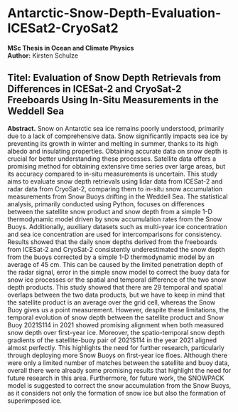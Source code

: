 # Antarctic-Snow-Depth-Evaluation-ICESat2-CryoSat2

**MSc Thesis in Ocean and Climate Physics** <br>
**Author:** Kirsten Schulze

## Titel: Evaluation of Snow Depth Retrievals from Differences in ICESat-2 and CryoSat-2 Freeboards Using In-Situ Measurements in the Weddell Sea

**Abstract.** Snow on Antarctic sea ice remains poorly understood, primarily due to a lack of comprehensive data. Snow significantly impacts sea ice by preventing its growth in winter and melting in summer, thanks to its high albedo and insulating properties. Obtaining accurate data on snow depth is crucial for better understanding these processes. Satellite data offers a promising method for obtaining extensive time series over large areas, but its accuracy compared to in-situ measurements is uncertain. This study aims to evaluate snow depth retrievals using lidar data from ICESat-2 and radar data from CryoSat-2, comparing them to in-situ snow accumulation measurements from Snow Buoys drifting in the Weddell Sea. The statistical analysis, primarily conducted using Python, focuses on differences between the satellite snow product and snow depth from a simple 1-D thermodynamic model driven by snow accumulation rates from the Snow Buoys. Additionally, auxiliary datasets such as multi-year ice concentration and sea ice concentration are used for intercomparisons for consistency. Results showed that the daily snow depths derived from the freeboards from ICESat-2 and CryoSat-2 consistently underestimated the snow depth from the buoys corrected by a simple 1-D thermodynamic model by an average of 45 cm. This can be caused by the limited penetration depth of the radar signal, error in the simple snow model to correct the buoy data for snow ice processes or the spatial and temporal difference of the two snow depth products. This study showed that there are 29 temporal and spatial overlaps between the two data products, but we have to keep in mind that the satellite product is an average over the grid cell, whereas the Snow Buoy gives us a point measurement. However, despite these limitations, the temporal evolution of snow depth between the satellite product and Snow Buoy 2021S114 in 2021 showed promising alignment when both measured snow depth over first-year ice. Moreover, the spatio-temporal snow depth gradients of the satellite-buoy pair of 2021S114 in the year 2021 aligned almost perfectly. This highlights the need for further research, particularly through deploying more Snow Buoys on first-year ice floes. Although there were only a limited number of matches between the satellite and buoy data, overall there were already some promising results that highlight the need for future research in this area. Furthermore, for future work, the SNOWPACK model is suggested to correct the snow accumulation from the Snow Buoys, as it considers not only the formation of snow ice but also the formation of superimposed ice.
